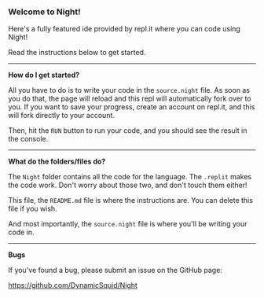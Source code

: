### Welcome to Night!

Here's a fully featured ide provided by repl.it where you can code using Night!

Read the instructions below to get started.

---

**How do I get started?**

All you have to do is to write your code in the `source.night` file. As soon as you do that, the page will reload and this repl will automatically fork over to you. If you want to save your progress, create an account on repl.it, and this will fork directly to your account.

Then, hit the `RUN` button to run your code, and you should see the result in the console.

---

**What do the folders/files do?**

The `Night` folder contains all the code for the language. The `.replit` makes the code work. Don't worry about those two, and don't touch them either!

This file, the `README.md` file is where the instructions are. You can delete this file if you wish.

And most importantly, the `source.night` file is where you'll be writing your code in.

---

**Bugs**

If you've found a bug, please submit an issue on the GitHub page:

https://github.com/DynamicSquid/Night
